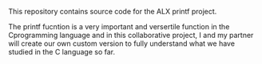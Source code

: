 This repository contains source code for the ALX printf project.

The printf fucntion is a very important and versertile function in the Cprogramming language and in this collaborative project, I and my partner will create our own custom version to fully understand what we have studied in the C language so far.
